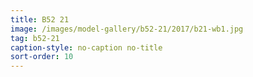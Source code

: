 ```yaml
---
title: B52 21
image: /images/model-gallery/b52-21/2017/b21-wb1.jpg
tag: b52-21
caption-style: no-caption no-title
sort-order: 10
---
```

